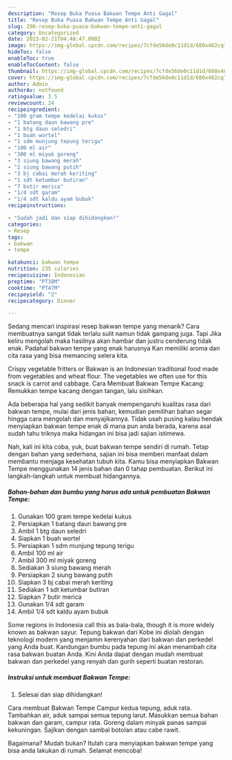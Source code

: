 ```yaml
---
description: "Resep Buka Puasa Bakwan Tempe Anti Gagal"
title: "Resep Buka Puasa Bakwan Tempe Anti Gagal"
slug: 296-resep-buka-puasa-bakwan-tempe-anti-gagal
category: Uncategorized
date: 2023-02-21T04:48:47.090Z
image: https://img-global.cpcdn.com/recipes/7cfde56de0c11d1d/680x482cq70/bakwan-tempe-foto-resep-utama.jpg
hideToc: false
enableToc: true
enableTocContent: false
thumbnail: https://img-global.cpcdn.com/recipes/7cfde56de0c11d1d/680x482cq70/bakwan-tempe-foto-resep-utama.jpg
cover: https://img-global.cpcdn.com/recipes/7cfde56de0c11d1d/680x482cq70/bakwan-tempe-foto-resep-utama.jpg
author: Admin
authorAv: notfound
ratingvalue: 3.5
reviewcount: 24
recipeingredient:
- "100 gram tempe kedelai kukus"
- "1 batang daun bawang pre"
- "1 btg daun seledri"
- "1 buah wortel"
- "1 sdm munjung tepung terigu"
- "100 ml air"
- "300 ml miyak goreng"
- "3 siung bawang merah"
- "2 siung bawang putih"
- "3 bj cabai merah keriting"
- "1 sdt ketumbar butiran"
- "7 butir merica"
- "1/4 sdt garam"
- "1/4 sdt kaldu ayam bubuk"
recipeinstructions:

- "Sudah jadi dan siap dihidangkan!"
categories:
- Resep
tags:
- bakwan
- tempe

katakunci: bakwan tempe 
nutrition: 235 calories
recipecuisine: Indonesian
preptime: "PT38M"
cooktime: "PT47M"
recipeyield: "2"
recipecategory: Dinner

---
```



Sedang mencari inspirasi resep bakwan tempe yang menarik? Cara membuatnya sangat tidak terlalu sulit namun tidak gampang juga. Tapi Jika keliru mengolah maka hasilnya akan hambar dan justru cenderung tidak enak. Padahal bakwan tempe yang enak harusnya Kan memiliki aroma dan cita rasa yang bisa memancing selera kita.


Crispy vegetable fritters or Bakwan is an Indonesian traditional food made from vegetables and wheat flour. The vegetables we often use for this snack is carrot and cabbage. Cara Membuat Bakwan Tempe Kacang: Remukkan tempe kacang dengan tangan, lalu sisihkan.

Ada beberapa hal yang sedikit banyak mempengaruhi kualitas rasa dari bakwan tempe, mulai dari jenis bahan, kemudian pemilihan bahan segar hingga cara mengolah dan menyajikannya. Tidak usah pusing kalau hendak menyiapkan bakwan tempe enak di mana pun anda berada, karena asal sudah tahu triknya maka hidangan ini bisa jadi sajian istimewa.


Nah, kali ini kita coba, yuk, buat bakwan tempe sendiri di rumah. Tetap dengan bahan yang sederhana, sajian ini bisa memberi manfaat dalam membantu menjaga kesehatan tubuh kita. Kamu bisa menyiapkan Bakwan Tempe menggunakan 14 jenis bahan dan 0 tahap pembuatan. Berikut ini langkah-langkah untuk membuat hidangannya.

<!--inarticleads1-->

##### Bahan-bahan dan bumbu yang harus ada untuk pembuatan Bakwan Tempe:

1. Gunakan 100 gram tempe kedelai kukus
1. Persiapkan 1 batang daun bawang pre
1. Ambil 1 btg daun seledri
1. Siapkan 1 buah wortel
1. Persiapkan 1 sdm munjung tepung terigu
1. Ambil 100 ml air
1. Ambil 300 ml miyak goreng
1. Sediakan 3 siung bawang merah
1. Persiapkan 2 siung bawang putih
1. Siapkan 3 bj cabai merah keriting
1. Sediakan 1 sdt ketumbar butiran
1. Siapkan 7 butir merica
1. Gunakan 1/4 sdt garam
1. Ambil 1/4 sdt kaldu ayam bubuk


Some regions in Indonesia call this as bala-bala, though it is more widely known as bakwan sayur. Tepung bakwan dari Kobe ini diolah dengan teknologi modern yang menjamin kerenyahan dari bakwan dan perkedel yang Anda buat. Kandungan bumbu pada tepung ini akan menambah cita rasa bakwan buatan Anda. Kini Anda dapat dengan mudah membuat bakwan dan perkedel yang renyah dan gurih seperti buatan restoran. 

<!--inarticleads2-->

##### Instruksi untuk membuat Bakwan Tempe:


1. Selesai dan siap dihidangkan!

Cara membuat Bakwan Tempe Campur kedua tepung, aduk rata. Tambahkan air, aduk sampai semua tepung larut. Masukkan semua bahan bakwan dan garam, campur rata. Goreng dalam minyak panas sampai kekuningan. Sajikan dengan sambal botolan atau cabe rawit. 

Bagaimana? Mudah bukan? Itulah cara menyiapkan bakwan tempe yang bisa anda lakukan di rumah. Selamat mencoba!
